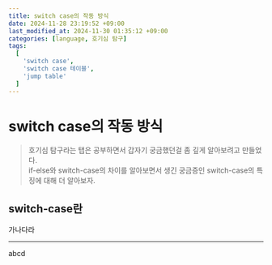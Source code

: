 ```yaml
---
title: switch case의 작동 방식
date: 2024-11-28 23:19:52 +09:00
last_modified_at: 2024-11-30 01:35:12 +09:00
categories: [language, 호기심 탐구]
tags:
  [
    'switch case',
    'switch case 테이블',
    'jump table'
  ]
---
```

# **switch case의 작동 방식**
> 호기심 탐구라는 탭은 공부하면서 갑자기 궁금했던걸 좀 깊게 알아보려고 만들었다.<br>
> if-else와 switch-case의 차이를 알아보면서 생긴 궁금증인 switch-case의 특징에 대해 더 알아보자.<br>
> 

## switch-case란
가나다라

---

abcd